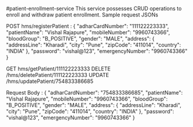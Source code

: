 #patient-enrollment-service This service possesses CRUD operations to enroll and withdraw patient enrollment. Sample request JSONs

POST hms/registerPatient :
{ "adharCardNumber": "111122223333", "patientName": "Vishal Rajapure", "mobileNumber": "9960743366", "bloodGroup": "B_POSITIVE", "gender": "MALE", "address": { "addressLine": "Kharadi", "city": "Pune", "zipCode": "411014", "country": "INDIA" }, "password": "vishal@123", "emergencyNumber": "9960743366" }

GET hms/getPatient/111122223333
DELETE /hms/deletePatient/111122223333
UPDATE /hms/updatePatient/754833386685

Request Body :
{ "adharCardNumber": "754833386685", "patientName": "Vishal Rajapure", "mobileNumber": "9960743366", "bloodGroup": "B_POSITIVE", "gender": "MALE", "address": { "addressLine": "Kharadi", "city": "Pune", "zipCode": "411014", "country": "INDIA" }, "password": "vishal@123", "emergencyNumber": "9960743366" }
